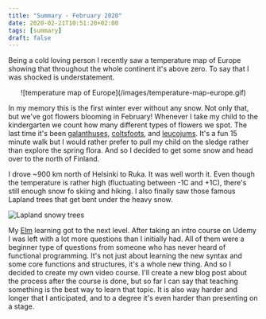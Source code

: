 ```yaml
---
title: "Summary - February 2020"
date: 2020-02-21T10:51:20+02:00
tags: [summary]
draft: false
---
```


Being a cold loving person I recently saw a temperature map of Europe showing that throughout the whole continent it's above zero. To say that I was shocked is understatement.

<center>![temperature map of Europe](/images/temperature-map-europe.gif)</center>

In my memory this is the first winter ever without any snow. Not only that, but we've got flowers blooming in February! Whenever I take my child to the kindergarten we count how many different types of flowers we spot. The last time it's been [galanthuses](https://en.wikipedia.org/wiki/Galanthus), [coltsfoots](https://en.wikipedia.org/wiki/Tussilago), and [leucojums](https://en.wikipedia.org/wiki/Leucojum). It's a fun 15 minute walk but I would rather prefer to pull my child on the sledge rather than explore the spring flora. And so I decided to get some snow and head over to the north of Finland.

I drove ~900 km north of Helsinki to Ruka. It was well worth it. Even though the temperature is rather high (fluctuating between -1C and +1C), there's still enough snow fo skiing and hiking. I also finally saw those famous Lapland trees that get bent under the heavy snow.

![Lapland snowy trees](/images/lapland-snowy-trees.jpg)

My [Elm](https://elm-lang.org/) learning got to the next level. After taking an intro course on Udemy I was left with a lot more questions than I initially had. All of them were a beginner type of questions from someone who has never heard of functional programming. It's not just about learning the new syntax and some core functions and structures, it's a whole new thing. And so I decided to create my own video course. I'll create a new blog post about the process after the course is done, but so far I can say that teaching something is the best way to learn that topic. It is also way harder and longer that I anticipated, and to a degree it's even harder than presenting on a stage.
